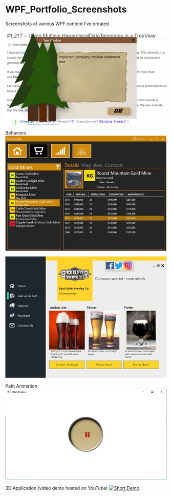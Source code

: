 # WPF_Portfolio_Screenshots
Screenshots of various WPF content I've created

![](images/WPF_Tree_Window.PNG)

Behaviors
![](images/MiningApp.gif)

![](images/UI_Beer.png)

Path Animation
![](images/PathAnimation.gif)


3D Application (video demo hosted on YouTube)
[![Short Demo]()](https://youtu.be/GEKuQzlm6gY)
